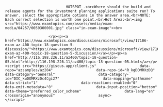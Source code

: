 <p class="card-text">
							
								HOTSPOT -<br>Where should the build and release agents for the investment planning applications suite run? To answer, select the appropriate options in the answer area.<br>NOTE: Each correct selection is worth one point.<br>Hot Area:<br><img src="https://www.examtopics.com/assets/media/exam-media/04257/0050300001.jpg" class="in-exam-image"><br>
							
						</p><p><a href="https://www.examtopics.com/discussions/microsoft/view/17106-exam-az-400-topic-18-question-5-discussion/">https://www.examtopics.com/discussions/microsoft/view/17106-exam-az-400-topic-18-question-5-discussion/</a></p><p><a href="http://116.198.226.11/az400/topic-18-question-05.html">http://116.198.226.11/az400/topic-18-question-05.html</a></p><script src="https://giscus.app/client.js"                    data-repo="azsamples/az204"                    data-repo-id="R_kgDOMRXzDQ"                    data-category="General"                    data-category-id="DIC_kwDOMRXzDc4Cgi27"                    data-mapping="pathname"                    data-strict="1"                    data-reactions-enabled="0"                    data-emit-metadata="0"                    data-input-position="bottom"                    data-theme="preferred_color_scheme"                    data-lang="en"                    crossorigin="anonymous"                    async>                    </script>
